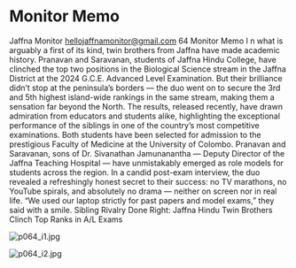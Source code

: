 # Monitor Memo

Jaffna Monitor
hellojaffnamonitor@gmail.com
64
Monitor Memo
I
n what is arguably a first of its kind, twin 
brothers from Jaffna have made academic 
history. Pranavan and Saravanan, students 
of Jaffna Hindu College, have clinched the 
top two positions in the Biological Science 
stream in the Jaffna District at the 2024 G.C.E. 
Advanced Level Examination. But their 
brilliance didn’t stop at the peninsula’s borders 
— the duo went on to secure the 3rd and 5th 
highest island-wide rankings in the same 
stream, making them a sensation far beyond 
the North.
The results, released recently, have drawn 
admiration from educators and students alike, 
highlighting the exceptional performance 
of the siblings in one of the country’s most 
competitive examinations. Both students have 
been selected for admission to the prestigious 
Faculty of Medicine at the University of 
Colombo.
Pranavan and Saravanan, sons of Dr. 
Sivanathan Jamunanantha — Deputy 
Director of the Jaffna Teaching Hospital — 
have unmistakably emerged as role models 
for students across the region. In a candid 
post-exam interview, the duo revealed a 
refreshingly honest secret to their success: 
no TV marathons, no YouTube spirals, and 
absolutely no drama — neither on screen nor 
in real life. “We used our laptop strictly for 
past papers and model exams,” they said with a 
smile.
Sibling Rivalry Done Right: Jaffna 
Hindu Twin Brothers Clinch Top 
Ranks in A/L Exams

![p064_i1.jpg](images_out/014_monitor_memo/p064_i1.jpg)

![p064_i2.jpg](images_out/014_monitor_memo/p064_i2.jpg)

